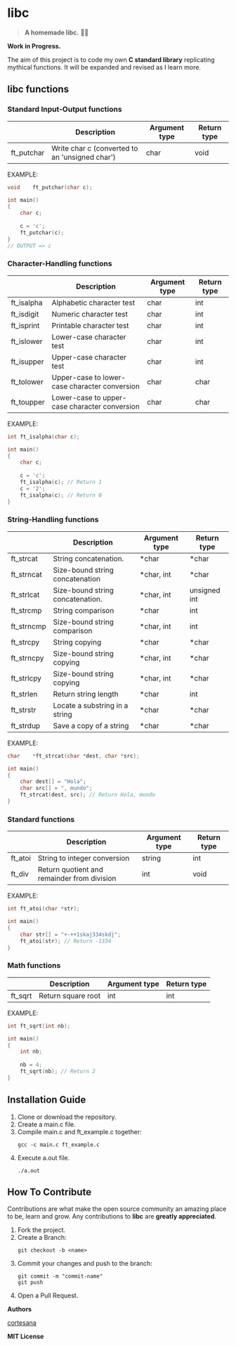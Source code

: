 # libc

>  **A homemade libc.** :wrench::pineapple:


**Work in Progress.**

The aim of this project is to code my own **C standard library** replicating mythical functions. It will be expanded and revised as I learn more.

## libc functions
### Standard Input-Output functions

||Description|Argument type|Return type|
|-----------|-----------|-----------|-----------|
|ft_putchar|Write char c (converted to an 'unsigned char')|char|void|

EXAMPLE:
```c
void	ft_putchar(char c);

int	main()
{
	char c;
	
	c = 'c';
	ft_putchar(c);
}
// OUTPUT => c
```

### Character-Handling functions

||Description|Argument type|Return type|
|-----------|-----------|-----------|-----------|
|ft_isalpha|Alphabetic character test|char|int|
|ft_isdigit|Numeric character test|char|int|
|ft_isprint|Printable character test|char|int|
|ft_islower|Lower-case character test|char|int|
|ft_isupper|Upper-case character test|char|int|
|ft_tolower|Upper-case to lower-case character conversion|char|char|
|ft_toupper|Lower-case to upper-case character conversion|char|char|
 
 EXAMPLE:
```c
int	ft_isalpha(char c);

int	main()
{
	char c;
	
	c = 'c';
	ft_isalpha(c); // Return 1
	c = '2';
	ft_isalpha(c); // Return 0
}
```


### String-Handling functions

||Description|Argument type|Return type|
|-----------|-----------|-----------|-----------|
|ft_strcat|String concatenation.|*char|*char|
|ft_strncat|Size-bound string concatenation|*char, int|*char|
|ft_strlcat|Size-bound string concatenation.|*char, int|unsigned int|
|ft_strcmp|String comparison|*char|int|
|ft_strncmp|Size-bound string comparison|*char, int|int|
|ft_strcpy|String copying|*char|*char|
|ft_strncpy|Size-bound string copying|*char, int|*char|
|ft_strlcpy|Size-bound string copying|*char, int|*char|
|ft_strlen|Return string length|*char|int|
|ft_strstr|Locate a substring in a string|*char|*char|
|ft_strdup|Save a copy of a string|*char|*char|

EXAMPLE:
```c
char	*ft_strcat(char *dest, char *src);

int	main()
{
	char dest[] = "Hola";
	char src[] = ", mundo";
	ft_strcat(dest, src); // Return Hola, mundo
}
```
  

### Standard functions

||Description|Argument type|Return type|
|-----------|-----------|-----------|-----------|
|ft_atoi|String to integer conversion|string|int|
|ft_div|Return quotient and remainder from division|int|void


EXAMPLE:
```c
int	ft_atoi(char *str);

int	main()
{
	char str[] = "+-++1skaj334skdj";
	ft_atoi(str); // Return -1334
}
```

### Math functions

||Description|Argument type|Return type|
|-----------|-----------|-----------|-----------|
|ft_sqrt|Return square root|int|int|


EXAMPLE:
```c
int	ft_sqrt(int nb);

int	main()
{
	int nb;
	
	nb = 4;
	ft_sqrt(nb); // Return 2
}
```
## Installation Guide

1. Clone or download the repository.
2. Create a main.c file.
3. Compile main.c and ft_example.c together:
    ```
    gcc -c main.c ft_example.c
    ```
4. Execute a.out file.
    ```
    ./a.out
    ```

## How To Contribute

Contributions are what make the open source community an amazing place to be, learn and grow. Any contributions to **libc** are **greatly appreciated**.
1. Fork the project.
2. Create a Branch:
    ```
    git checkout -b <name>
    ```
3. Commit your changes and push to the branch:
    ```
    git commit -m "commit-name"
    git push
    ```
5. Open a Pull Request.
    
**Authors**

[cortesana](https://twitter.com/cortesana_dev)

**MIT License**

